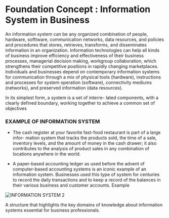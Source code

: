 # Foundation Concept : Information System in Business 
 
 An information system can be any organized combination of people, hardware, softtware, communication networks, data resources, and policies and procedures that stores, retrieves, transforms, and disseminates information in an organization. Information technologies can help all kinds of business improve efficiency and effectiveness of their business processes, managerial decision making, workgroup collaboration, which strengthens their competitive positions in rapidly changing marketplaces.
Individuals and businesses depend on contemporary information systems for communication through a mix of physical tools (hardware), instructions and processes for system operation (software), connectivity mediums (networks), and preserved information (data resources).

In its simplest form, a system is a set of interre- lated components, with a clearly defined boundary, working together to achieve a common set of objectives


### EXAMPLE OF INFORMATION SYSTEM

- The cash register at your favorite fast-food restaurant is part of a large infor- mation system that tracks the products sold, the time of a sale, inventory levels, and the amount of money in the cash drawer; it also contributes to the analysis
of product sales in any combination of locations anywhere in the world.

- A paper-based accounting ledger as used before the advent of computer-based accounting systems is an iconic example of an information system. Businesses used this type of system for centuries to record the daily transactions and to keep a record of the balances in their various business and customer accounts. Example 

 


 ![INFORMATION SYSTEM 2](https://github.com/Collegehive/Notes/assets/159722383/383d8b94-9ec0-4b26-871e-e37bf77e132c)

 A structure that highlights the key domains of knowledge about information systems essential for business professionals.
 

 
